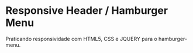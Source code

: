 # Responsive Header / Hamburger Menu
Praticando responsividade com HTML5, CSS e JQUERY para o hamburger-menu.